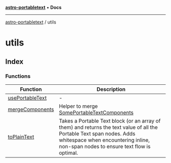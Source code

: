 [**astro-portabletext**](../README.md) • **Docs**

***

[astro-portabletext](../README.md) / utils

# utils

## Index

### Functions

| Function | Description |
| ------ | ------ |
| [usePortableText](functions/usePortableText.md) | - |
| [mergeComponents](functions/mergeComponents.md) | Helper to merge [SomePortableTextComponents](../types/type-aliases/SomePortableTextComponents.md) |
| [toPlainText](functions/toPlainText.md) | Takes a Portable Text block (or an array of them) and returns the text value of all the Portable Text span nodes. Adds whitespace when encountering inline, non-span nodes to ensure text flow is optimal. |

